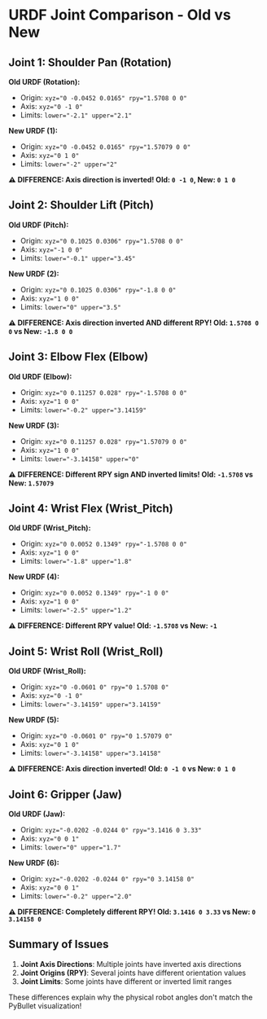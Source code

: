 # URDF Joint Comparison - Old vs New

## Joint 1: Shoulder Pan (Rotation)

**Old URDF (Rotation):**
- Origin: `xyz="0 -0.0452 0.0165" rpy="1.5708 0 0"`
- Axis: `xyz="0 -1 0"`
- Limits: `lower="-2.1" upper="2.1"`

**New URDF (1):**
- Origin: `xyz="0 -0.0452 0.0165" rpy="1.57079 0 0"`
- Axis: `xyz="0 1 0"`
- Limits: `lower="-2" upper="2"`

**⚠️ DIFFERENCE: Axis direction is inverted! Old: `0 -1 0`, New: `0 1 0`**

## Joint 2: Shoulder Lift (Pitch)

**Old URDF (Pitch):**
- Origin: `xyz="0 0.1025 0.0306" rpy="1.5708 0 0"`
- Axis: `xyz="-1 0 0"`
- Limits: `lower="-0.1" upper="3.45"`

**New URDF (2):**
- Origin: `xyz="0 0.1025 0.0306" rpy="-1.8 0 0"`
- Axis: `xyz="1 0 0"`
- Limits: `lower="0" upper="3.5"`

**⚠️ DIFFERENCE: Axis direction inverted AND different RPY! Old: `1.5708 0 0` vs New: `-1.8 0 0`**

## Joint 3: Elbow Flex (Elbow)

**Old URDF (Elbow):**
- Origin: `xyz="0 0.11257 0.028" rpy="-1.5708 0 0"`
- Axis: `xyz="1 0 0"`
- Limits: `lower="-0.2" upper="3.14159"`

**New URDF (3):**
- Origin: `xyz="0 0.11257 0.028" rpy="1.57079 0 0"`
- Axis: `xyz="1 0 0"`
- Limits: `lower="-3.14158" upper="0"`

**⚠️ DIFFERENCE: Different RPY sign AND inverted limits! Old: `-1.5708` vs New: `1.57079`**

## Joint 4: Wrist Flex (Wrist_Pitch)

**Old URDF (Wrist_Pitch):**
- Origin: `xyz="0 0.0052 0.1349" rpy="-1.5708 0 0"`
- Axis: `xyz="1 0 0"`
- Limits: `lower="-1.8" upper="1.8"`

**New URDF (4):**
- Origin: `xyz="0 0.0052 0.1349" rpy="-1 0 0"`
- Axis: `xyz="1 0 0"`
- Limits: `lower="-2.5" upper="1.2"`

**⚠️ DIFFERENCE: Different RPY value! Old: `-1.5708` vs New: `-1`**

## Joint 5: Wrist Roll (Wrist_Roll)

**Old URDF (Wrist_Roll):**
- Origin: `xyz="0 -0.0601 0" rpy="0 1.5708 0"`
- Axis: `xyz="0 -1 0"`
- Limits: `lower="-3.14159" upper="3.14159"`

**New URDF (5):**
- Origin: `xyz="0 -0.0601 0" rpy="0 1.57079 0"`
- Axis: `xyz="0 1 0"`
- Limits: `lower="-3.14158" upper="3.14158"`

**⚠️ DIFFERENCE: Axis direction inverted! Old: `0 -1 0` vs New: `0 1 0`**

## Joint 6: Gripper (Jaw)

**Old URDF (Jaw):**
- Origin: `xyz="-0.0202 -0.0244 0" rpy="3.1416 0 3.33"`
- Axis: `xyz="0 0 1"`
- Limits: `lower="0" upper="1.7"`

**New URDF (6):**
- Origin: `xyz="-0.0202 -0.0244 0" rpy="0 3.14158 0"`
- Axis: `xyz="0 0 1"`
- Limits: `lower="-0.2" upper="2.0"`

**⚠️ DIFFERENCE: Completely different RPY! Old: `3.1416 0 3.33` vs New: `0 3.14158 0`**

## Summary of Issues

1. **Joint Axis Directions**: Multiple joints have inverted axis directions
2. **Joint Origins (RPY)**: Several joints have different orientation values
3. **Joint Limits**: Some joints have different or inverted limit ranges

These differences explain why the physical robot angles don't match the PyBullet visualization! 
